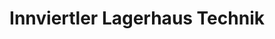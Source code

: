 ---
title: "Innviertler Lagerhaus Technik"
url: /mattighofen/innviertler-lagerhaus-technik/
shop: Autowerkstatt
---